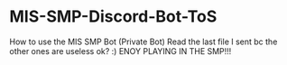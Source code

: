 # MIS-SMP-Discord-Bot-ToS
How to use the MIS SMP Bot (Private Bot) 
Read the last file I sent bc the other ones are useless ok? :) 
ENOY PLAYING IN THE SMP!!!
